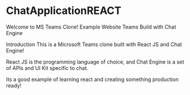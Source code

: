 # ChatApplicationREACT


Welcome to MS Teams Clone!
Example Website
Teams Build with Chat Engine

Introduction
This is a Microsoft Teams clone built with React JS and Chat Engine!

React JS is the programming language of choice, and Chat Engine is a set of APIs and UI Kit specific to chat.

Its a good example of learning react and creating something production ready!
